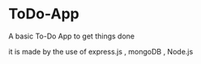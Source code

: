 # ToDo-App
A basic To-Do App to get things done

it is made by the use of express.js , mongoDB  , Node.js 
